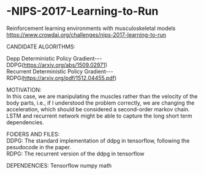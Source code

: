 # -NIPS-2017-Learning-to-Run
Reinforcement learning environments with musculoskeletal models   
https://www.crowdai.org/challenges/nips-2017-learning-to-run  
  
CANDIDATE ALGORITHMS:  

Depp Deterministic Policy Gradient---DDPG(https://arxiv.org/abs/1509.02971)  
Recurrent Deterministic Policy Gradient---RDPG(https://arxiv.org/pdf/1512.04455.pdf)  
  
MOTIVATION:  
In this case, we are manipulating the muscles rather than the velocity of the body parts, i.e., if I understood the problem correctly, we are changing the acceleration, which should be considered a second-order markov chain. LSTM and recurrent network might be able to capture the long short term dependencies.  
  
FOlDERS AND FILES:  
DDPG: The standard implementation of ddpg in tensorflow, following the pesudocode in the paper.  
RDPG: The recurrent version of the ddpg in tensorflow
  
DEPENDENCIES:
Tensorflow
numpy
math
